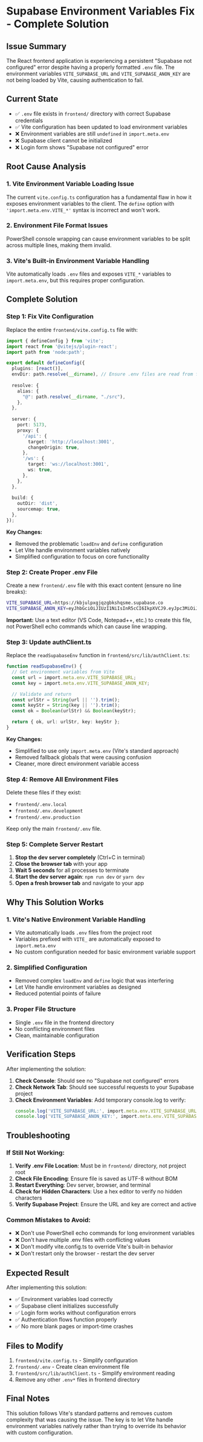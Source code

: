 # Supabase Environment Variables Fix - Complete Solution

## Issue Summary
The React frontend application is experiencing a persistent "Supabase not configured" error despite having a properly formatted `.env` file. The environment variables `VITE_SUPABASE_URL` and `VITE_SUPABASE_ANON_KEY` are not being loaded by Vite, causing authentication to fail.

## Current State
- ✅ `.env` file exists in `frontend/` directory with correct Supabase credentials
- ✅ Vite configuration has been updated to load environment variables
- ❌ Environment variables are still `undefined` in `import.meta.env`
- ❌ Supabase client cannot be initialized
- ❌ Login form shows "Supabase not configured" error

## Root Cause Analysis

### 1. Vite Environment Variable Loading Issue
The current `vite.config.ts` configuration has a fundamental flaw in how it exposes environment variables to the client. The `define` option with `'import.meta.env.VITE_*'` syntax is incorrect and won't work.

### 2. Environment File Format Issues
PowerShell console wrapping can cause environment variables to be split across multiple lines, making them invalid.

### 3. Vite's Built-in Environment Variable Handling
Vite automatically loads `.env` files and exposes `VITE_*` variables to `import.meta.env`, but this requires proper configuration.

## Complete Solution

### Step 1: Fix Vite Configuration

Replace the entire `frontend/vite.config.ts` file with:

```typescript
import { defineConfig } from 'vite';
import react from '@vitejs/plugin-react';
import path from 'node:path';

export default defineConfig({
  plugins: [react()],
  envDir: path.resolve(__dirname), // Ensure .env files are read from frontend directory
  
  resolve: {
    alias: {
      "@": path.resolve(__dirname, "./src"),
    },
  },
  
  server: {
    port: 5173,
    proxy: {
      '/api': {
        target: 'http://localhost:3001',
        changeOrigin: true,
      },
      '/ws': {
        target: 'ws://localhost:3001',
        ws: true,
      },
    },
  },
  
  build: {
    outDir: 'dist',
    sourcemap: true,
  },
});
```

**Key Changes:**
- Removed the problematic `loadEnv` and `define` configuration
- Let Vite handle environment variables natively
- Simplified configuration to focus on core functionality

### Step 2: Create Proper .env File

Create a new `frontend/.env` file with this exact content (ensure no line breaks):

```bash
VITE_SUPABASE_URL=https://kbjulpxgjqzgbkshqsme.supabase.co
VITE_SUPABASE_ANON_KEY=eyJhbGciOiJIUzI1NiIsInR5cCI6IkpXVCJ9.eyJpc3MiOiJzdXBhYmFzZSIsInJlZiI6ImtianVscHhnanF6Z2Jrc2hxc21lIiwicm9sZSI6ImFub24iLCJpYXQiOjE3NTY2NTU5NTIsImV4cCI6MjA3MjIzMTk1Mn0.i_pCn212EtcQUXge7NvRszUZUcMeHIlqg3IQRB4mr_c
```

**Important:** Use a text editor (VS Code, Notepad++, etc.) to create this file, not PowerShell echo commands which can cause line wrapping.

### Step 3: Update authClient.ts

Replace the `readSupabaseEnv` function in `frontend/src/lib/authClient.ts`:

```typescript
function readSupabaseEnv() {
  // Get environment variables from Vite
  const url = import.meta.env.VITE_SUPABASE_URL;
  const key = import.meta.env.VITE_SUPABASE_ANON_KEY;

  // Validate and return
  const urlStr = String(url || '').trim();
  const keyStr = String(key || '').trim();
  const ok = Boolean(urlStr) && Boolean(keyStr);

  return { ok, url: urlStr, key: keyStr };
}
```

**Key Changes:**
- Simplified to use only `import.meta.env` (Vite's standard approach)
- Removed fallback globals that were causing confusion
- Cleaner, more direct environment variable access

### Step 4: Remove All Environment Files

Delete these files if they exist:
- `frontend/.env.local`
- `frontend/.env.development`
- `frontend/.env.production`

Keep only the main `frontend/.env` file.

### Step 5: Complete Server Restart

1. **Stop the dev server completely** (Ctrl+C in terminal)
2. **Close the browser tab** with your app
3. **Wait 5 seconds** for all processes to terminate
4. **Start the dev server again**: `npm run dev` or `yarn dev`
5. **Open a fresh browser tab** and navigate to your app

## Why This Solution Works

### 1. Vite's Native Environment Variable Handling
- Vite automatically loads `.env` files from the project root
- Variables prefixed with `VITE_` are automatically exposed to `import.meta.env`
- No custom configuration needed for basic environment variable support

### 2. Simplified Configuration
- Removed complex `loadEnv` and `define` logic that was interfering
- Let Vite handle environment variables as designed
- Reduced potential points of failure

### 3. Proper File Structure
- Single `.env` file in the frontend directory
- No conflicting environment files
- Clean, maintainable configuration

## Verification Steps

After implementing the solution:

1. **Check Console**: Should see no "Supabase not configured" errors
2. **Check Network Tab**: Should see successful requests to your Supabase project
3. **Check Environment Variables**: Add temporary console.log to verify:
   ```typescript
   console.log('VITE_SUPABASE_URL:', import.meta.env.VITE_SUPABASE_URL);
   console.log('VITE_SUPABASE_ANON_KEY:', import.meta.env.VITE_SUPABASE_ANON_KEY);
   ```

## Troubleshooting

### If Still Not Working:

1. **Verify .env File Location**: Must be in `frontend/` directory, not project root
2. **Check File Encoding**: Ensure file is saved as UTF-8 without BOM
3. **Restart Everything**: Dev server, browser, and terminal
4. **Check for Hidden Characters**: Use a hex editor to verify no hidden characters
5. **Verify Supabase Project**: Ensure the URL and key are correct and active

### Common Mistakes to Avoid:

- ❌ Don't use PowerShell echo commands for long environment variables
- ❌ Don't have multiple .env files with conflicting values
- ❌ Don't modify vite.config.ts to override Vite's built-in behavior
- ❌ Don't restart only the browser - restart the dev server

## Expected Result

After implementing this solution:
- ✅ Environment variables load correctly
- ✅ Supabase client initializes successfully
- ✅ Login form works without configuration errors
- ✅ Authentication flows function properly
- ✅ No more blank pages or import-time crashes

## Files to Modify

1. `frontend/vite.config.ts` - Simplify configuration
2. `frontend/.env` - Create clean environment file
3. `frontend/src/lib/authClient.ts` - Simplify environment reading
4. Remove any other `.env*` files in frontend directory

## Final Notes

This solution follows Vite's standard patterns and removes custom complexity that was causing the issue. The key is to let Vite handle environment variables natively rather than trying to override its behavior with custom configuration.

